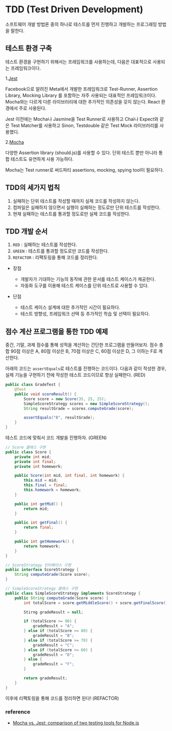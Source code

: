 # TDD (Test Driven Development)

소프트웨어 개발 방법론 중의 하나로 테스트를 먼저 진행하고 개발하는 프로그래밍 방법을 말한다.

## 테스트 환경 구축
테스트 환경을 구현하기 위해서는 프레임워크를 사용하는데, 다음은 대표적으로 사용되는 프레임워크이다.

1.<a href="https://jestjs.io/">Jest</a>

Facebook으로 알려진 Meta에서 개발한 프레임워크로 Test-Runner, Assertion Library, Mocking Library 를 포함하는 자주 사용되는 대표적인 프레임워크이다. Mocha와는 다르게 다른 라이브러리에 대한 추가적인 의존성을 갖지 않는다. React 환경에서 주로 사용된다. 

Jest 이전에는 Mocha나 Jasmine을 Test Runner로 사용하고 Chai나 Expect와 같은 Test Matcher를 사용하고 Sinon, Testdouble 같은 Test Mock 라이브러리를 사용헸디.


2.<a href="https://mochajs.org/">Mocha</a>

다양한 Assertion library (should.js)를 사용할 수 있다. 단위 테스트 뿐만 아니라 통합 테스트도 유연하게 사용 가능하다.

Mocha는 Test runner로 써드파티 assertions, mocking, spying tool이 필요하다.



## TDD의 세가지 법칙

1. 실패하는 단위 테스트를 작성할 때까지 실제 코드를 작성하지 않는다.
2. 컴파일은 실패하지 않으면서 실행이 실패하는 정도로만 단위 테스트를 작성한다.
3. 현재 실패하는 테스트를 통과할 정도로만 실제 코드를 작성한다.


## TDD 개발 순서

1. `RED` : 실패하는 테스트를 작성한다.
2. `GREEN` : 테스트를 통과할 정도로만 코드를 작성한다.
3. `REFACTOR` : 리팩토링을 통해 코드를 정리한다.

- 장점
    - 개발자가 기대하는 기능의 동작에 관한 문서를 테스트 케이스가 제공한다.
    - 자동화 도구를 이용해 테스트 케이스를 단위 테스트로 사용할 수 있다.

- 단점
    - 테스트 케이스 설계에 대한 추가적인 시간이 필요하다.
    - 테스트 방향성, 프레임워크 선택 등 추가적인 학습 및 선택이 필요하다.

## 점수 계산 프로그램을 통한 TDD 예제

중간, 기말, 과제 점수를 통해 성적을 계산하는 간단한 프로그램을 만들어보자. 점수 총합 90점 이상은 A, 80점 이상은 B, 70점 이상은 C, 60점 이상은 D, 그 이하는 F로 계산한다.

아래의 코드는 `assertEquals`로 테스트를 진행하는 코드이다.
다음과 같이 작성한 경우, 실제 기능을 구현하기 전에 작성한 테스트 코드이므로 항상 실패한다. (RED)

```java
public class GradeTest {
    @Test
    public void scoreResult() {
        Score score = new Score(35, 25, 25);
        SimpleScoreStrategy scores = new SimpleScoreStrategy();
        String resultGrade = scores.computeGrade(score);

        assertEquals("B", resultGrade);
    }
}
```

테스트 코드에 맞춰서 코드 개발을 진행하자. (GREEN)

```java
// Score 클래스 구현
public class Score {
    private int mid;
    private int final;
    private int homework;

    public Score(int mid, int final, int homework) {
        this.mid = mid;
        this.final = final;
        this.homework = homework;
    }

    public int getMid() {
        return mid;
    }

    public int getFinal() {
        return final;
    }

    public int getHomework() {
        return homework;
    }
}
```

```java
// ScoreStrategy 인터페이스 구현
public interface ScoreStrategy {
    String computeGrade(Score score);
}
```

```java
// SimpleScoreStrategy 클래스 구현
public class SimpleScoreStrategy implements ScoreStrategy {
    public String computeGrade(Score score) {
        int totalScore = score.getMiddleScore() + score.getFinalScore() + score.getHomeworkScore();

        Stirng gradeResult = null;

        if (totalScore >= 90) {
            gradeResult = "A";
        } else if (totalScore >= 80) {
            gradeResult = "B";
        } else if (totalScore >= 70) {
            gradeResult = "C";
        } else if (totalScore >= 60) {
            gradeResult = "D";
        } else {
            gradeResult = "F";
        }

        return gradeResult;
    }
}
```

이후에 리팩토링을 통해 코드를 정리하면 된다! (REFACTOR)


### reference

- <a href="https://www.merixstudio.com/blog/mocha-vs-jest">Mocha vs. Jest: comparison of two testing tools for Node.js</a>